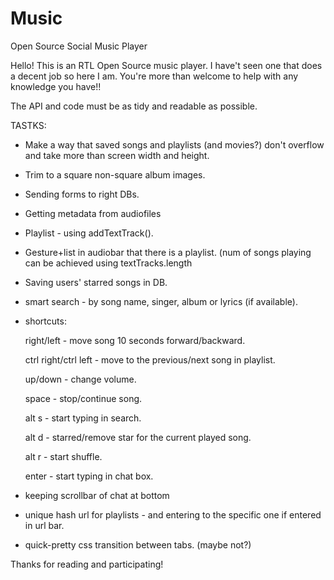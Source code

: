 # Music
Open Source Social Music Player

Hello!
This is an RTL Open Source music player.
I have't seen one that does a decent job so here I am. You're more than welcome to help with any knowledge you have!!

The API and code must be as tidy and readable as possible.

TASTKS:

* Make a way that saved songs and playlists (and movies?) don't overflow and take more than screen width and height.

* Trim to a square non-square album images.

* Sending forms to right DBs.

* Getting metadata from audiofiles

* Playlist - using addTextTrack().

* Gesture+list in audiobar that there is a playlist. (num of songs playing can be achieved using textTracks.length

* Saving users' starred songs in DB.

* smart search - by song name, singer, album or lyrics (if available).

* shortcuts:

	right/left - move song 10 seconds forward/backward.
	
	ctrl right/ctrl left - move to the previous/next song in playlist.
	
	up/down - change volume.
	
	space - stop/continue song.
	
	alt s - start typing in search.
	
	alt d - starred/remove star for the current played song.
	
	alt r - start shuffle.
	
	enter - start typing in chat box.
	
* keeping scrollbar of chat at bottom

* unique hash url for playlists - and entering to the specific one if entered in url bar.

* quick-pretty css transition between tabs. (maybe not?)


Thanks for reading and participating!
